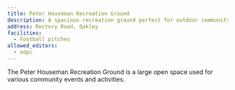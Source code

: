 ```yaml
---
title: Peter Houseman Recreation Ground
description: A spacious recreation ground perfect for outdoor community events
address: Rectory Road, Oakley
facilities:
  - Football pitches
allowed_editors:
  - odpc
---
```


The Peter Houseman Recreation Ground is a large open space used for various community events and activities.
